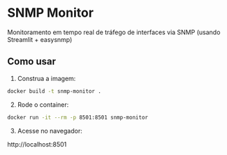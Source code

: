 # SNMP Monitor

Monitoramento em tempo real de tráfego de interfaces via SNMP (usando Streamlit + easysnmp)

## Como usar

1. Construa a imagem:

```bash
docker build -t snmp-monitor .
```

2. Rode o container:

```bash
docker run -it --rm -p 8501:8501 snmp-monitor
```

3. Acesse no navegador:

http://localhost:8501
